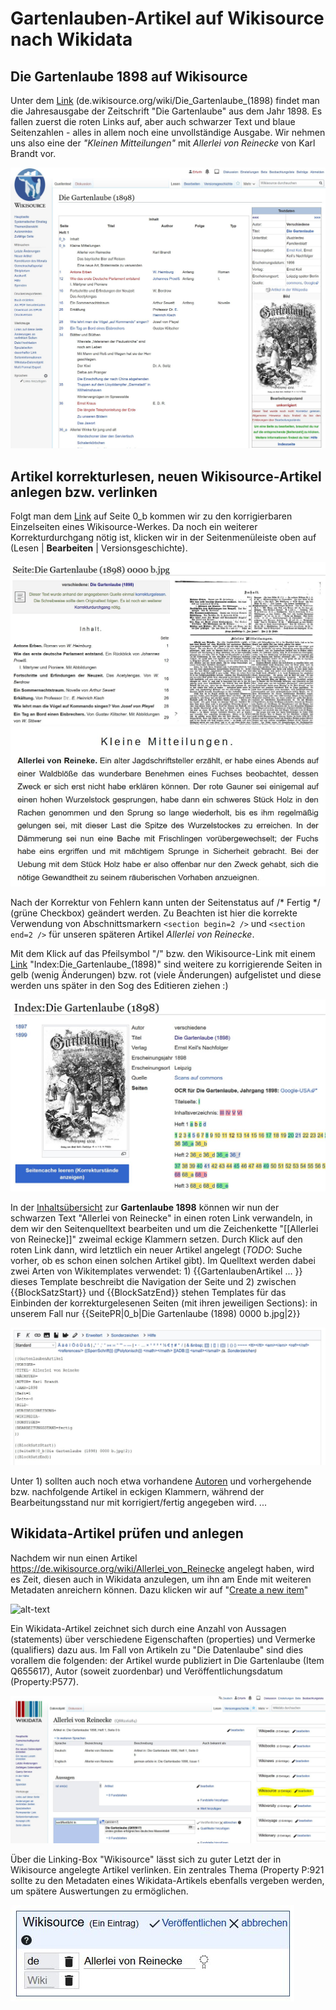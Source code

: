 # Gartenlauben-Artikel auf Wikisource nach Wikidata

## Die Gartenlaube 1898 auf Wikisource

Unter dem [Link](https://de.wikisource.org/wiki/Die_Gartenlaube_(1898)) (de.wikisource.org/wiki/Die_Gartenlaube_(1898) findet man die Jahresausgabe der Zeitschrift "Die Gartenlaube" aus dem Jahr 1898. Es fallen zuerst die roten Links auf, aber auch schwarzer Text und blaue Seitenzahlen - alles in allem noch eine unvollständige Ausgabe. Wir nehmen uns also eine der _"Kleinen Mitteilungen"_ mit	*Allerlei von Reinecke* von Karl Brandt vor.

![alt-text](./Pictures/Die_Gartenlaube_1898_Wikisource.jpg "Die Gartenlaube 1898 auf de.wikisource.org")

## Artikel korrekturlesen, neuen Wikisource-Artikel anlegen bzw. verlinken

Folgt man dem [Link](https://de.wikisource.org/wiki/Seite:Die_Gartenlaube_(1898)_0000_b.jpg) auf Seite 0_b kommen wir zu den korrigierbaren Einzelseiten eines Wikisource-Werkes. Da noch ein weiterer Korrekturdurchgang nötig ist, klicken wir in der Seitenmenüleiste oben auf (Lesen | **Bearbeiten** | Versionsgeschichte).

![alt-text](./Pictures/Die_Gartenlaube_1898_Seite_0000_b.jpg "Wikisource-Seite bearbeiten")
![alt-text](./Pictures/Die_Gartenlaube_1898_Allerlei_Reinecke.jpg "Editieren des Artikels Allerlei von Reineke in der Gartenlaube 1898")

Nach der Korrektur von Fehlern kann unten der Seitenstatus auf /* Fertig */ (grüne Checkbox) geändert werden. Zu Beachten ist hier die korrekte Verwendung von Abschnittsmarkern ```<section begin=2 />``` und ```<section end=2 />``` für unseren späteren Artikel *Allerlei von Reinecke*.

Mit dem Klick auf das Pfeilsymbol "/\" bzw. den Wikisource-Link mit einem [Link](https://de.wikisource.org/wiki/Index:Die_Gartenlaube_(1898)) "Index:Die_Gartenlaube_(1898)" sind weitere zu korrigierende Seiten in gelb (wenig Änderungen) bzw. rot (viele Änderungen) aufgelistet und diese werden uns später in den Sog des Editieren ziehen :)

![alt-text](./Pictures/Die_Gartenlaube_1898_Index.jpg "Indexseite der Gartenlaube 1898")

In der [Inhaltsübersicht](https://de.wikisource.org/wiki/Die_Gartenlaube_(1898)) zur **Gartenlaube 1898** können wir nun der schwarzen Text "Allerlei von Reinecke" in einen roten Link verwandeln, in dem wir den Seitenquelltext bearbeiten und um die Zeichenkette "[[Allerlei von Reinecke]]" zweimal eckige Klammern setzen. Durch Klick auf den roten Link dann, wird letztlich ein neuer Artikel angelegt (_TODO_: Suche vorher, ob es schon einen solchen Artikel gibt). Im Quelltext werden dabei zwei Arten von Wikitemplates verwendet: 1) {{GartenlaubenArtikel ... }} dieses Template beschreibt die Navigation der Seite und 2) zwischen {{BlockSatzStart}} und {{BlockSatzEnd}} stehen Templates für das Einbinden der korrekturgelesenen Seiten (mit ihren jeweiligen Sections): in unserem Fall nur {{SeitePR|0_b|Die Gartenlaube (1898) 0000 b.jpg|2}}

![alt-text](./Pictures/Die_Gartenlaube_1898_Seite_Edit.jpg "Editieren des Artikels Allerlei von Reineke in der Gartenlaube 1898 durch vorheriges Copy & Paste der Templateinfos")

Unter 1) sollten auch noch etwa vorhandene [Autoren](https://de.wikisource.org/wiki/Die_Gartenlaube/Autoren) und vorhergehende bzw. nachfolgende Artikel in eckigen Klammern, während der Bearbeitungsstand nur mit korrigiert/fertig angegeben wird.
...


## Wikidata-Artikel prüfen und anlegen

Nachdem wir nun einen Artikel https://de.wikisource.org/wiki/Allerlei_von_Reinecke angelegt haben, wird es Zeit, diesen auch in Wikidata anzulegen, um ihn am Ende mit weiteren Metadaten anreichern können. Dazu klicken wir auf "[Create a new item](https://www.wikidata.org/wiki/Special:NewItem)"

![alt-text](./Pictures/ie_Gartenlaube_1898_Wikidata.jpg "Create a new item for Die Gartenlaube")

Ein Wikidata-Artikel zeichnet sich durch eine Anzahl von Aussagen (statements) über verschiedene Eigenschaften (properties) und Vermerke (qualifiers) dazu aus. Im Fall von Artikeln zu "Die Datenlaube" sind dies vorallem die folgenden: der Artikel wurde publiziert in Die Gartenlaube (Item Q655617), Autor (soweit zuordenbar) und Veröffentlichungsdatum (Property:P577).

![alt-text](./Pictures/Die_Gartenlaube_1898_Wikidata_Edit.jpg "Edit a item for Die Gartenlaube")

Über die Linking-Box "Wikisource" lässt sich zu guter Letzt der in Wikisource angelegte Artikel verlinken. Ein zentrales Thema (Property P:921 sollte zu den Metadaten eines Wikidata-Artikels ebenfalls vergeben werden, um spätere Auswertungen zu ermöglichen.

![alt-text](./Pictures/Die_Gartenlaube_1898_Wikidata_Linking.jpg "Link a item for Die Gartenlaube")
